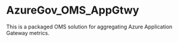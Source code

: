 # AzureGov_OMS_AppGtwy

This is a packaged OMS solution for aggregating Azure Application Gateway metrics. 
